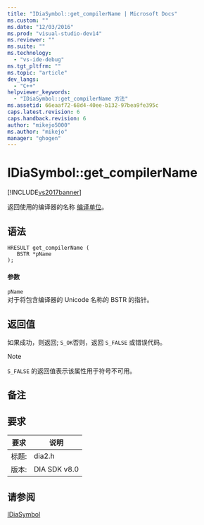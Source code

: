 ```yaml
---
title: "IDiaSymbol::get_compilerName | Microsoft Docs"
ms.custom: ""
ms.date: "12/03/2016"
ms.prod: "visual-studio-dev14"
ms.reviewer: ""
ms.suite: ""
ms.technology: 
  - "vs-ide-debug"
ms.tgt_pltfrm: ""
ms.topic: "article"
dev_langs: 
  - "C++"
helpviewer_keywords: 
  - "IDiaSymbol::get_compilerName 方法"
ms.assetid: 66eaaf72-68d4-40ee-b132-97bea9fe395c
caps.latest.revision: 6
caps.handback.revision: 6
author: "mikejo5000"
ms.author: "mikejo"
manager: "ghogen"
---
```

# IDiaSymbol::get_compilerName
[!INCLUDE[vs2017banner](../../code-quality/includes/vs2017banner.md)]

返回使用的编译器的名称 [编译单位](../../debugger/debug-interface-access/compiland.md)。  
  
## 语法  
  
```cpp#  
HRESULT get_compilerName (  
   BSTR *pName  
);  
```  
  
#### 参数  
 `pName`  
 对于将包含编译器的 Unicode 名称的 BSTR 的指针。  
  
## 返回值  
 如果成功，则返回; `S_OK`否则，返回 `S_FALSE` 或错误代码。  
  
> [!NOTE]
>  `S_FALSE` 的返回值表示该属性用于符号不可用。  
  
## 备注  
  
## 要求  
  
|要求|说明|  
|--------|--------|  
|标题:|dia2.h|  
|版本:|DIA SDK v8.0|  
  
## 请参阅  
 [IDiaSymbol](../../debugger/debug-interface-access/idiasymbol.md)
